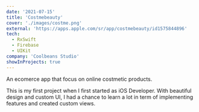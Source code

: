 ```yaml
---
date: '2021-07-15'
title: 'Costmebeauty'
cover: './images/costme.png'
external: 'https://apps.apple.com/sr/app/costmebeauty/id1575844896'
tech:
  - RxSwift
  - Firebase
  - UIKit
company: 'Coolbeans Studio'
showInProjects: true
---
```


An ecomerce app that focus on online costmetic products.

This is my first project when I first started as iOS Developer. With beautiful design and custom UI, I had a chance to learn a lot in term of implementing features and created custom views.
